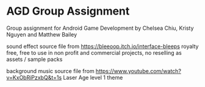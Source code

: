 # AGD Group Assignment

Group assignment for Android Game Development by Chelsea Chiu, Kristy Nguyen and Matthew Bailey



sound effect source file from
https://bleeoop.itch.io/interface-bleeps
royalty free, free to use in non profit and commercial projects, no reselling as assets  / sample packs

background music source file from
https://www.youtube.com/watch?v=KxObRiPzxbQ&t=1s
Laser Age level 1 theme

